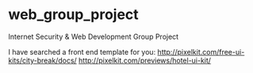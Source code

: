 # web_group_project
Internet Security &amp; Web Development Group Project

I have searched a front end template for you:
http://pixelkit.com/free-ui-kits/city-break/docs/
http://pixelkit.com/previews/hotel-ui-kit/
